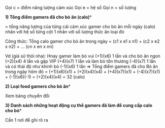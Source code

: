 Gọi c = điểm năng lượng cảm xúc
Gọi e = hệ số
Gọi n = số lượng


**1) Tổng điểm gamers đã cho bò ăn (calo)***

= tổng năng lượng của từng cái cảm xúc gamer cho bò ăn mỗi ngày (calo) nhân với hệ số từng cột 1 nhân với số lượng thức ăn loại đó

Công thức: Tổng calo gamer cho bò ăn trong ngày = (c1 x e1 x n1) + (c2 x e2 x n2) + ... (cn x en x nn)

Vd (giả sử thôi nha): Hnay gamer làm bò vui (+1)(x6) 1 lần và cho bò ăn ngon (+2)(x4) 4 lần và gặp VIP (+4)(x7) 1 lần và làm bò tổn thương (-4)(x7) 1 lần và có thái độ như khinh bò (-1)(x6) 1 lần
=> Tổng điểm gamers đã cho Bò ăn trong ngày hôm đó = (+1)(x6)(x1) + (+2)(x4)(x4) + (+4)(x7)(x1) + (-4)(x7)(x1) + (-1)(x6)(-1) = (+2)(x4)(x4) = 32 (calo)

**2) Loại food gamers cho bò ăn***

Xem bảng chuyển đổi 

**3) Danh sách những hoạt động cụ thể gamers đã làm để cung cấp calo cho bò***

Cần 1 nơi để ghi rõ ra



